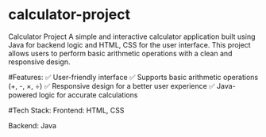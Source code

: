 # calculator-project
Calculator Project A simple and interactive calculator application built using Java for backend logic and HTML, CSS for the user interface. This project allows users to perform basic arithmetic operations with a clean and responsive design. 

#Features:
✅ User-friendly interface
✅ Supports basic arithmetic operations (+, -, ×, ÷)
✅ Responsive design for a better user experience
✅ Java-powered logic for accurate calculations

#Tech Stack:
Frontend: HTML, CSS

Backend: Java
